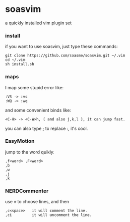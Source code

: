 soasvim
=======

a quickly installed vim plugin set

### install
if you want to use soasvim, just type these commands:

    git clone https://github.com/soasme/soasvim.git ~/.vim
    cd ~/.vim
    sh install.sh


### maps
I map some stupid error like:

    :VS -> :vs
    :WQ -> :wq

and some convenient binds like:

    <C-H> -> <C-W>h, ( and also j,k,l ), it can jump fast.

you can also type ; to replace :, it's cool.

### EasyMotion
jump to the word quikly:

    ,f<word> ,F<word>
    ,b 
    ,w
    ,j
    ,k

### NERDCommenter
use v to choose lines, and then

    ,c<space>   it will comment the line.
    ,ci         it will uncomment the line.

